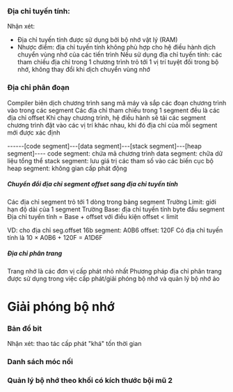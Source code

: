 ### Địa chỉ tuyến tính:
Nhận xét:
- Địa chỉ tuyến tính được sử dụng bởi bộ nhớ vật lý (RAM)
- Nhược điểm: địa chỉ tuyến tính không phù hợp cho hệ điều hành dịch chuyển vùng nhớ của các tiến trình
Nếu sử dụng địa chỉ tuyến tính: các tham chiếu địa chỉ trong 1 chương trình trỏ tới 1 vị trí tuyệt đối trong bộ nhớ, không thay đổi khi dịch chuyển vùng nhớ

### Địa chỉ phân đoạn
Compiler biên dịch chương trình sang mã máy và sắp các đoạn chương trình vào trong các segment
Các địa chỉ tham chiếu trong 1 segment đều là các địa chỉ offset
Khi chạy chương trình, hệ điều hành sẽ tải các segment chương trình đặt vào các vị trí khác nhau, khi đó địa chỉ của mỗi segment mới được xác định

------[code segment]---[data segment]---[stack segment]---[heap segment]----
code segment: chứa mã chương trình
data segment: chữa dữ liệu tổng thể
stack segment: lưu giá trị các tham số vào các biến cục bộ
heap segment: không gian cấp phát động

##### Chuyển đổi địa chỉ segment offset sang địa chỉ tuyến tính
Các địa chỉ segment trỏ tới 1 dòng trong bảng segment
Trường Limit: giới hạn độ dài của 1 segment
Trường Base: địa chỉ tuyến tính byte đầu segment
Địa chỉ tuyến tính = Base + offset với điều kiện offset < limit

VD: cho địa chỉ seg.offset 16b
segment: A0B6
offset: 120F
Có địa chỉ tuyến tính là 10 $\times$ A0B6 + 120F = A1D6F

##### Địa chỉ phân trang
Trang nhớ là các đơn vị cấp phát nhỏ nhất
Phương pháp địa chỉ phân trang được sử dụng trong việc cấp phát/giải phóng bộ nhớ và quản lý bộ nhớ ảo

# Giải phóng bộ nhớ
### Bản đồ bit
Nhận xét: thao tác cấp phát "khá" tốn thời gian

### Danh sách móc nối

### Quản lý bộ nhớ theo khối có kích thước bội mũ 2